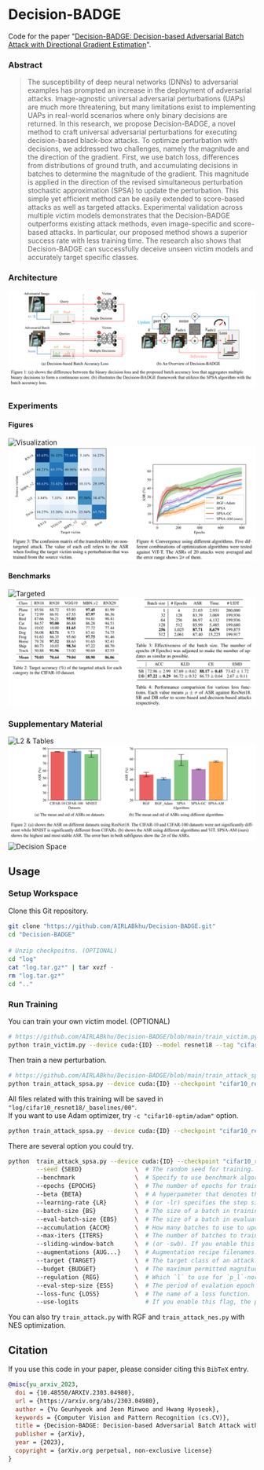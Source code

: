 # Decision-BADGE
Code for the paper "[Decision-BADGE: Decision-based Adversarial Batch Attack with Directional Gradient Estimation](https://arxiv.org/abs/2303.04980)".
### Abstract
> The susceptibility of deep neural networks (DNNs) to adversarial examples has prompted an increase in the deployment of adversarial attacks. Image-agnostic universal adversarial perturbations (UAPs) are much more threatening, but many limitations exist to implementing UAPs in real-world scenarios where only binary decisions are returned. In this research, we propose Decision-BADGE, a novel method to craft universal adversarial perturbations for executing decision-based black-box attacks. To optimize perturbation with decisions, we addressed two challenges, namely the magnitude and the direction of the gradient. First, we use batch loss, differences from distributions of ground truth, and accumulating decisions in batches to determine the magnitude of the gradient. This magnitude is applied in the direction of the revised simultaneous perturbation stochastic approximation (SPSA) to update the perturbation. This simple yet efficient method can be easily extended to score-based attacks as well as targeted attacks. Experimental validation across multiple victim models demonstrates that the Decision-BADGE outperforms existing attack methods, even image-specific and score-based attacks. In particular, our proposed method shows a superior success rate with less training time. The research also shows that Decision-BADGE can successfully deceive unseen victim models and accurately target specific classes.
### Architecture
![Architecture](./figures/f1.png)
### Experiments
#### Figures
![Visualization](./figures/f2.png)
![Transferability & Convergence](./figures/f3.png)
#### Benchmarks
![Targeted](./figures/f4.png)
![Others](./figures/f5.png)
### Supplementary Material
![L2 & Tables](./figures/f6.png)
![Statistical Analysis](./figures/f7.png)
![Decision Space](./figures/f8.png)


## Usage
### Setup Workspace
Clone this Git repository.
```bash
git clone "https://github.com/AIRLABkhu/Decision-BADGE.git"
cd "Decision-BADGE"

# Unzip checkpoitns. (OPTIONAL)
cd "log"
cat "log.tar.gz*" | tar xvzf -
rm "log.tar.gz*"
cd ".."
```
### Run Training
You can train your own victim model. (OPTIONAL)
```bash
# https://github.com/AIRLABkhu/Decision-BADGE/blob/main/train_victim.py
python train_victim.py --device cuda:{ID} --model resnet18 --tag "cifar10_resnet18"
```
Then train a new perturbation.
```bash
# https://github.com/AIRLABkhu/Decision-BADGE/blob/main/train_attack_spsa.py
python train_attack_spsa.py --device cuda:{ID} --checkpoint "cifar10_resnet18" --tag "_baselines/00"
```
All files related with this training will be saved in ```"log/cifar10_resnet18/_baselines/00"```. \
If you want to use Adam optimizer, try ```-c "cifar10-optim/adam"``` option.
```bash
python train_attack_spsa.py --device cuda:{ID} --checkpoint "cifar10_resnet18" -c "cifar10-optim/adam" --tag "_baselines/00"
```
There are several option you could try.
```bash
python  train_attack_spsa.py --device cuda:{ID} --checkpoint "cifar10_resnet18" --tag "_baselines/00" \
        --seed {SEED}               \  # The random seed for training.
        --benchmark                 \  # Specify to use benchmark algorithm or not. Deterministic algorithms will be applied if not specified.
        --epochs {EPOCHS}           \  # The number of epochs for training.
        --beta {BETA}               \  # A hyperpameter that denotes the standard deviation of normal step noise.
        --learning-rate {LR}        \  # (or -lr) specifies the step size.
        --batch-size {BS}           \  # The size of a batch in training phase.
        --eval-batch-size {EBS}     \  # The size of a batch in evaluation phase.
        --accumulation {ACCM}       \  # How many batches to use to update the perturbation once.
        --max-iters {ITERS}         \  # The number of batches to train in one epoch.
        --sliding-window-batch      \  # (or -swb). If you enable this flag, accumulated batches will be reused, dropping the first one.
        --augmentations {AUG...}    \  # Augmentation recipe filenames.
        --target {TARGET}           \  # The target class of an attack.
        --budget {BUDGET}           \  # The maximum permitted magnitude of a perturbation.
        --regulation {REG}          \  # Which `l` to use for `p_l`-norm in regulation.
        --eval-step-size {ESS}      \  # The period of evalation epoch.
        --loss-func {LOSS}          \  # The name of a loss function.
        --use-logits                   # If you enable this flag, the perturbation will be trained using the scores, not the decisions.
```
You can also try `train_attack.py` with RGF and `train_attack_nes.py` with NES optimization.

## Citation
If you use this code in your paper, please consider citing this ```BibTeX``` entry.
```bibtex
@misc{yu_arxiv_2023,
  doi = {10.48550/ARXIV.2303.04980},
  url = {https://arxiv.org/abs/2303.04980},
  author = {Yu Geunhyeok and Jeon Minwoo and Hwang Hyoseok},
  keywords = {Computer Vision and Pattern Recognition (cs.CV)},
  title = {Decision-BADGE: Decision-based Adversarial Batch Attack with Directional Gradient Estimation},
  publisher = {arXiv},
  year = {2023},
  copyright = {arXiv.org perpetual, non-exclusive license}
}
```
